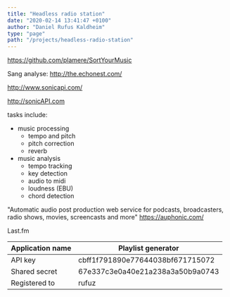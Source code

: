 ```yaml
---
title: "Headless radio station"
date: "2020-02-14 13:41:47 +0100"
author: "Daniel Rufus Kaldheim"
type: "page"
path: "/projects/headless-radio-station"
---
```



<https://github.com/plamere/SortYourMusic>

Sang analyse:
<http://the.echonest.com/>

<http://www.sonicapi.com/>

<http://sonicAPI.com>

tasks include:

- music processing
  - tempo and pitch
  - pitch correction
  - reverb
- music analysis
  - tempo tracking
  - key detection
  - audio to midi
  - loudness (EBU)
  - chord detection

"Automatic audio post production web service for podcasts, broadcasters, radio shows, movies, screencasts and more"
<https://auphonic.com/>

Last.fm

| Application name | Playlist generator               |
| ---------------- | -------------------------------- |
| API key          | cbff1f791890e77644038bf671715072 |
| Shared secret    | 67e337c3e0a40e21a238a3a50b9a0743 |
| Registered to    | rufuz                            |
